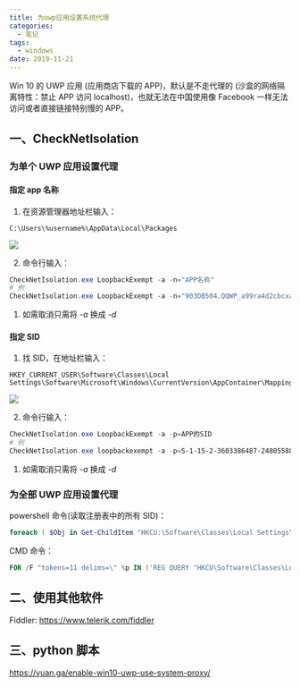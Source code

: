 ```yaml
---
title: 为uwp应用设置系统代理
categories:
  - 笔记
tags:
  - windows
date: 2019-11-21
---
```


Win 10 的 UWP 应用 (应用商店下载的 APP)，默认是不走代理的 (沙盒的网络隔离特性：禁止 APP 访问 localhost)，也就无法在中国使用像 Facebook 一样无法访问或者直接链接特别慢的 APP。

<!-- more -->

## 一、CheckNetIsolation

### 为单个 UWP 应用设置代理

#### 指定 app 名称

1. 在资源管理器地址栏输入：

```
C:\Users\%username%\AppData\Local\Packages
```

![](https://i.loli.net/2021/11/26/pDxNFfQYL8sIVnA.png)

2. 命令行输入：

```powershell
CheckNetIsolation.exe LoopbackExempt -a -n="APP名称"
# 例
CheckNetIsolation.exe LoopbackExempt -a -n="903DB504.QQWP_a99ra4d2cbcxa"
```

1. 如需取消只需将 _-a_ 换成 _-d_

#### 指定 SID

1. 找 SID，在地址栏输入：

```
HKEY_CURRENT_USER\Software\Classes\Local Settings\Software\Microsoft\Windows\CurrentVersion\AppContainer\Mappings
```

![](https://i.loli.net/2021/11/26/EVzc3CHZja4Dq6A.png)

2. 命令行输入：

```powershell
CheckNetIsolation.exe LoopbackExempt -a -p=APP的SID
# 例
CheckNetIsolation.exe loopbackexempt -a -p=S-1-15-2-3603386487-2480558841-1671909046-581189492-76553544-2527268699-3538496040
```

1. 如需取消只需将 _-a_ 换成 _-d_

### 为全部 UWP 应用设置代理

powershell 命令(读取注册表中的所有 SID)：

```powershell
foreach ( $Obj in Get-ChildItem "HKCU:\Software\Classes\Local Settings\Software\Microsoft\Windows\CurrentVersion\AppContainer\Mappings\" -name ) { CheckNetIsolation.exe LoopbackExempt -a -n=$Oj }
```

CMD 命令：

```powershell
FOR /F "tokens=11 delims=\" %p IN ('REG QUERY "HKCU\Software\Classes\Local Settings\Software\Microsoft\Windows\CurrentVersion\AppContainer\Mappings"') DO CheckNetIsolation.exe LoopbackExempt -a -p=%p
```

## 二、使用其他软件

Fiddler: <https://www.telerik.com/fiddler>

## 三、python 脚本

<https://yuan.ga/enable-win10-uwp-use-system-proxy/>
